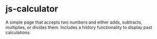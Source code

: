 # js-calculator

A simple page that accepts two numbers and either adds, subtracts, multiplies, or divides them.  Includes a history functionality to display past calculations.
